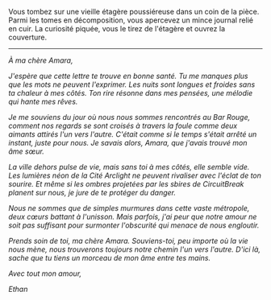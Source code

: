 Vous tombez sur une vieille étagère poussiéreuse dans un coin de la pièce. Parmi les tomes en décomposition, vous apercevez un mince journal relié en cuir. La curiosité piquée, vous le tirez de l'étagère et ouvrez la couverture.

---

_À ma chère Amara,_

_J'espère que cette lettre te trouve en bonne santé. Tu me manques plus que les mots ne peuvent l'exprimer. Les nuits sont longues et froides sans ta chaleur à mes côtés. Ton rire résonne dans mes pensées, une mélodie qui hante mes rêves._

_Je me souviens du jour où nous nous sommes rencontrés au Bar Rouge, comment nos regards se sont croisés à travers la foule comme deux aimants attirés l'un vers l'autre. C'était comme si le temps s'était arrêté un instant, juste pour nous. Je savais alors, Amara, que j'avais trouvé mon âme sœur._

_La ville dehors pulse de vie, mais sans toi à mes côtés, elle semble vide. Les lumières néon de la Cité Arclight ne peuvent rivaliser avec l'éclat de ton sourire. Et même si les ombres projetées par les sbires de CircuitBreak planent sur nous, je jure de te protéger du danger._

_Nous ne sommes que de simples murmures dans cette vaste métropole, deux cœurs battant à l'unisson. Mais parfois, j'ai peur que notre amour ne soit pas suffisant pour surmonter l'obscurité qui menace de nous engloutir._

_Prends soin de toi, ma chère Amara. Souviens-toi, peu importe où la vie nous mène, nous trouverons toujours notre chemin l'un vers l'autre. D'ici là, sache que tu tiens un morceau de mon âme entre tes mains._

_Avec tout mon amour,_

_Ethan_
